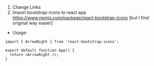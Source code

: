 1. Change Links
2. Import bootstrap-icons to react app https://www.npmjs.com/package/react-bootstrap-icons [but I find original way easier]

- Usage:

```
import { ArrowRight } from 'react-bootstrap-icons';

export default function App() {
  return <ArrowRight />;
}
```
